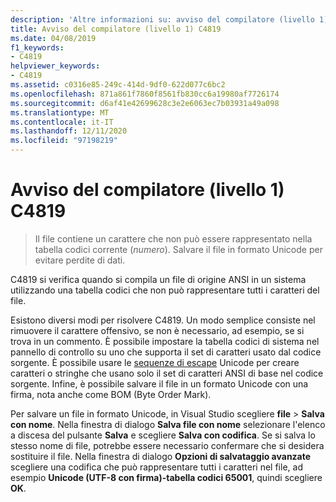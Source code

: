 ```yaml
---
description: 'Altre informazioni su: avviso del compilatore (livello 1) C4819'
title: Avviso del compilatore (livello 1) C4819
ms.date: 04/08/2019
f1_keywords:
- C4819
helpviewer_keywords:
- C4819
ms.assetid: c0316e85-249c-414d-9df0-622d077c6bc2
ms.openlocfilehash: 871a861f7860f8561fb830cc6a19980af7726174
ms.sourcegitcommit: d6af41e42699628c3e2e6063ec7b03931a49a098
ms.translationtype: MT
ms.contentlocale: it-IT
ms.lasthandoff: 12/11/2020
ms.locfileid: "97198219"
---
```

# <a name="compiler-warning-level-1-c4819"></a>Avviso del compilatore (livello 1) C4819

> Il file contiene un carattere che non può essere rappresentato nella tabella codici corrente (*numero*). Salvare il file in formato Unicode per evitare perdite di dati.

C4819 si verifica quando si compila un file di origine ANSI in un sistema utilizzando una tabella codici che non può rappresentare tutti i caratteri del file.

Esistono diversi modi per risolvere C4819. Un modo semplice consiste nel rimuovere il carattere offensivo, se non è necessario, ad esempio, se si trova in un commento. È possibile impostare la tabella codici di sistema nel pannello di controllo su uno che supporta il set di caratteri usato dal codice sorgente. È possibile usare le [sequenze di escape](../../c-language/escape-sequences.md) Unicode per creare caratteri o stringhe che usano solo il set di caratteri ANSI di base nel codice sorgente. Infine, è possibile salvare il file in un formato Unicode con una firma, nota anche come BOM (Byte Order Mark).

Per salvare un file in formato Unicode, in Visual Studio scegliere **file**  >  **Salva con nome**. Nella finestra di dialogo **Salva file con nome** selezionare l'elenco a discesa del pulsante **Salva** e scegliere **Salva con codifica**. Se si salva lo stesso nome di file, potrebbe essere necessario confermare che si desidera sostituire il file. Nella finestra di dialogo **Opzioni di salvataggio avanzate** scegliere una codifica che può rappresentare tutti i caratteri nel file, ad esempio **Unicode (UTF-8 con firma)-tabella codici 65001**, quindi scegliere **OK**.
